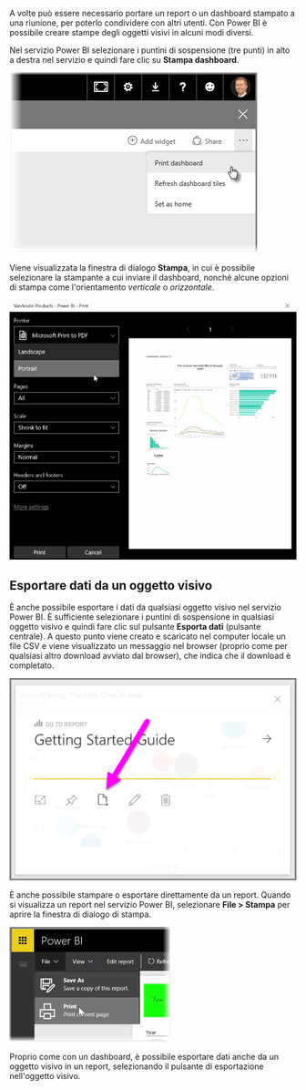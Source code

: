A volte può essere necessario portare un report o un dashboard stampato a una riunione, per poterlo condividere con altri utenti. Con Power BI è possibile creare stampe degli oggetti visivi in alcuni modi diversi.

Nel servizio Power BI selezionare i puntini di sospensione (tre punti) in alto a destra nel servizio e quindi fare clic su **Stampa dashboard**.

![](media/4-4g-print-and-export-dashboards-reports/4-4g_1.png)

Viene visualizzata la finestra di dialogo **Stampa**, in cui è possibile selezionare la stampante a cui inviare il dashboard, nonché alcune opzioni di stampa come l'orientamento *verticale* o *orizzontale*.

![](media/4-4g-print-and-export-dashboards-reports/4-4g_2.png)

## <a name="export-data-from-a-visual"></a>Esportare dati da un oggetto visivo
È anche possibile esportare i dati da qualsiasi oggetto visivo nel servizio Power BI. È sufficiente selezionare i puntini di sospensione in qualsiasi oggetto visivo e quindi fare clic sul pulsante **Esporta dati** (pulsante centrale). A questo punto viene creato e scaricato nel computer locale un file CSV e viene visualizzato un messaggio nel browser (proprio come per qualsiasi altro download avviato dal browser), che indica che il download è completato.

![](media/4-4g-print-and-export-dashboards-reports/4-4g_3.png)

È anche possibile stampare o esportare direttamente da un report. Quando si visualizza un report nel servizio Power BI, selezionare **File > Stampa** per aprire la finestra di dialogo di stampa.

![](media/4-4g-print-and-export-dashboards-reports/4-4g_4.png)

Proprio come con un dashboard, è possibile esportare dati anche da un oggetto visivo in un report, selezionando il pulsante di esportazione nell'oggetto visivo.

